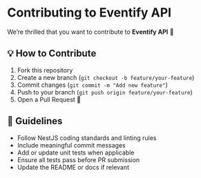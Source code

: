 # Contributing to Eventify API

We’re thrilled that you want to contribute to **Eventify API** 🎉

## 💡 How to Contribute

1. Fork this repository
2. Create a new branch (`git checkout -b feature/your-feature`)
3. Commit changes (`git commit -m "Add new feature"`)
4. Push to your branch (`git push origin feature/your-feature`)
5. Open a Pull Request 🚀

## 🧭 Guidelines

- Follow NestJS coding standards and linting rules
- Include meaningful commit messages
- Add or update unit tests when applicable
- Ensure all tests pass before PR submission
- Update the README or docs if relevant
